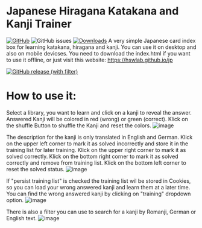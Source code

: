 # Japanese Hiragana Katakana and Kanji Trainer
[![GitHub](https://img.shields.io/github/license/hswlab/jp)](https://github.com/hswlab/jp/blob/main/LICENSE) 
![GitHub issues](https://img.shields.io/github/issues/hswlab/jp)
[![Downloads](https://img.shields.io/github/v/release/hswlab/jp)](https://github.com/hswlab/jp/releases/latest) 
A very simple Japanese card index box for learning katakana, hiragana and kanji. You can use it on desktop and also on mobile devicses. You need to download the index.html if you want to use it offline, or just visit this website: https://hswlab.github.io/jp


[![GitHub release (with filter)](https://img.shields.io/github/downloads/hswlab/jp/total?style=for-the-badge&label=download%20jp
)](https://github.com/hswlab/jp/releases/latest)

# How to use it:
Select a library, you want to learn and click on a kanji to reveal the answer. 
Answered Kanji will be colored in red (wrong) or green (correct). Klick on the shuffle Button to shuffle the Kanji and reset the colors.
![image](https://github.com/hswlab/jp/assets/12501993/64ab6db9-efe3-4ff1-bbbe-ec2ccafef9d8)

The description for the kanji is only translated in English and German. 
Klick on the upper left corner to mark it as solved incorrectly and store it in the training list for later training.
Klick on the upper right corner to mark it as solved correctly.
Klick on the bottom right corner to mark it as solved correctly and remove from training list.
Klick on the bottom left corner to reset the solved status.
![image](https://github.com/hswlab/jp/assets/12501993/d7efa908-85e6-464c-b7fe-41e5ec54b68d)


If "persist training list" is checked the training list wil be stored in Cookies, so you can load your wrong answered kanji and learn them at a later time.
You can find the wrong answered kanji by clicking on "training" dropdown option.
![image](https://github.com/hswlab/jp/assets/12501993/103b4f8b-ff82-44a4-aa57-0344d357f1ab)

There is also a filter you can use to search for a kanji by Romanji, German or English text.
![image](https://github.com/hswlab/jp/assets/12501993/9b587b02-12b3-4334-9d06-f8a6bd3ad189)
